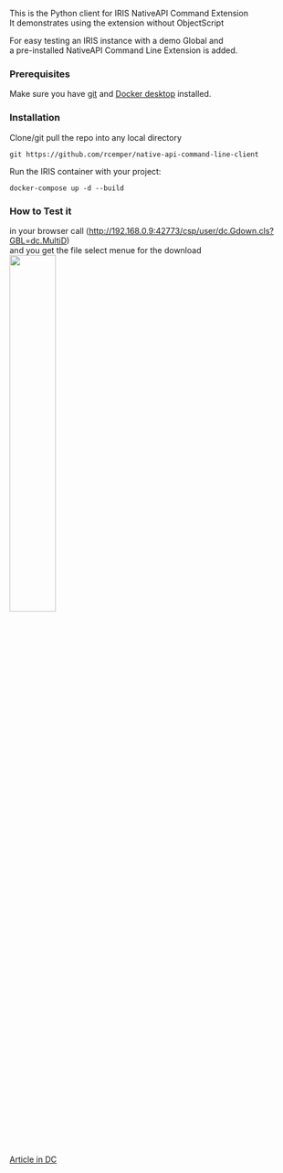This is the Python client for IRIS NativeAPI Command Extension   
It demonstrates using the extension without ObjectScript   

For easy testing an IRIS instance with a demo Global and    
a pre-installed NativeAPI Command Line Extension is added. 
### Prerequisites    
Make sure you have [git](https://git-scm.com/book/en/v2/Getting-Started-Installing-Git) and [Docker desktop](https://www.docker.com/products/docker-desktop) installed.    
### Installation   
Clone/git pull the repo into any local directory  

````    
git https://github.com/rcemper/native-api-command-line-client    
````    
   
Run the IRIS container with your project:   

````
docker-compose up -d --build    
````
### How to Test it    

in your browser call  (http://192.168.0.9:42773/csp/user/dc.Gdown.cls?GBL=dc.MultiD)    
and you get the file select menue for the download    
<img width="40%" src="https://github.com/rcemper/CSP-Global-Download/assets/31236645/1b9e68f8-31af-4bd4-a5ab-d31fd8cdaa35">



[Article in DC](https://community.intersystems.com/post/download-globals-xml-using-csp)
